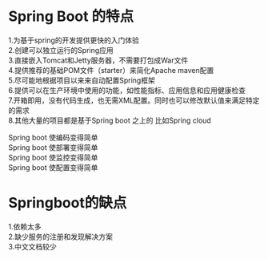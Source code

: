 # Spring Boot 的特点

1.为基于spring的开发提供更快的入门体验  
2.创建可以独立运行的Spring应用  
3.直接嵌入Tomcat和Jetty服务器，不需要打包成War文件  
4.提供推荐的基础POM文件（starter）来简化Apache maven配置  
5.尽可能地根据项目以来来自动配置Spring框架  
6.提供可以在生产环境中使用的功能，如性能指标、应用信息和应用健康检查  
7.开箱即用，没有代码生成，也无需XML配置。同时也可以修改默认值来满足特定的需求  
8.其他大量的项目都是基于Spring boot 之上的  比如Spring cloud  

Spring boot 使编码变得简单  
Spring boot 使部署变得简单  
Spring boot 使监控变得简单  
Spring boot 使配置变得简单  


# Springboot的缺点

1.依赖太多  
2.缺少服务的注册和发现解决方案  
3.中文文档较少  
